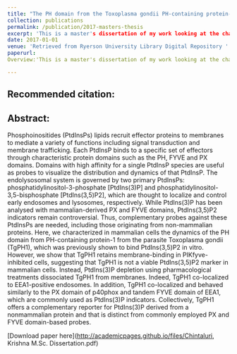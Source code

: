 ```yaml
---
title: "The PH domain from the Toxoplasma gondii PH-containing protein-1 (TgPH1) serves as an ectopic reporter of phosphatidylinositol 3-phosphate in mammalian cells"
collection: publications
permalink: /publication/2017-masters-thesis
excerpt: 'This is a master's dissertation of my work looking at the characterization of Toxoplasma gondii PH-containing protein-1 (TgPH1) which serves as an ectopic reporter of phosphatidylinositol 3-phosphate in mammalian cells'
date: 2017-01-01
venue: 'Retrieved from Ryerson University Library Digital Repository '
paperurl:
Overview:'This is a master's dissertation of my work looking at the characterization of Toxoplasma gondii PH-containing protein-1 (TgPH1) which serves as an ectopic reporter of phosphatidylinositol 3-phosphate in mammalian cells'

---
```


Recommended citation:
---

Abstract:
---
Phosphoinositides (PtdInsPs) lipids recruit effector proteins to membranes to mediate a variety of functions including signal transduction and membrane trafficking. Each PtdInsP binds to a specific set of effectors through characteristic protein domains such as the PH, FYVE and PX domains. Domains with high affinity for a single PtdInsP species are useful as probes to visualize the distribution and dynamics of that PtdInsP. The endolysosomal system is governed by two primary PtdInsPs: phosphatidylinositol-3-phosphate [PtdIns(3)P] and phosphatidylinositol-3,5-bisphosphate [PtdIns(3,5)P2], which are thought to localize and control early endosomes and lysosomes, respectively. While PtdIns(3)P has been analysed with mammalian-derived PX and FYVE domains, PtdIns(3,5)P2 indicators remain controversial. Thus, complementary probes against these PtdInsPs are needed, including those originating from non-mammalian proteins. Here, we characterized in mammalian cells the dynamics of the PH domain from PH-containing protein-1 from the parasite Toxoplasma gondii (TgPH1), which was previously shown to bind PtdIns(3,5)P2 in vitro. However, we show that TgPH1 retains membrane-binding in PIKfyve-inhibited cells, suggesting that TgPH1 is not a viable PtdIns(3,5)P2 marker in mammalian cells. Instead, PtdIns(3)P depletion using pharmacological treatments dissociated TgPH1 from membranes. Indeed, TgPH1 co-localized to EEA1-positive endosomes. In addition, TgPH1 co-localized and behaved similarly to the PX domain of p40phox and tandem FYVE domain of EEA1, which are commonly used as PtdIns(3)P indicators. Collectively, TgPH1 offers a complementary reporter for PtdIns(3)P derived from a nonmammalian protein and that is distinct from commonly employed PX and FYVE domain-based probes.

[Download paper here](http://academicpages.github.io/files/Chintaluri, Krishna M.Sc. Dissertation.pdf)

